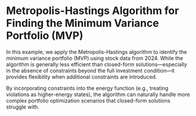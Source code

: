 # Metropolis-Hastings Algorithm for Finding the Minimum Variance Portfolio (MVP)

In this example, we apply the Metropolis-Hastings algorithm to identify the minimum variance portfolio (MVP) using stock data from 2024. While the algorithm is generally less efficient than closed-form solutions—especially in the absence of constraints beyond the full investment condition—it provides flexibility when additional constraints are introduced.

By incorporating constraints into the energy function (e.g., treating violations as higher-energy states), the algorithm can naturally handle more complex portfolio optimization scenarios that closed-form solutions struggle with.
